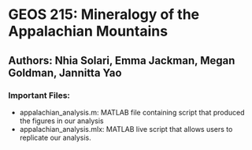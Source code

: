 # GEOS 215: Mineralogy of the Appalachian Mountains

## Authors: Nhia Solari, Emma Jackman, Megan Goldman, Jannitta Yao

### Important Files:
* appalachian_analysis.m: MATLAB file containing script that produced the figures in our analysis 
* appalachian_analysis.mlx: MATLAB live script that allows users to replicate our analysis. 



